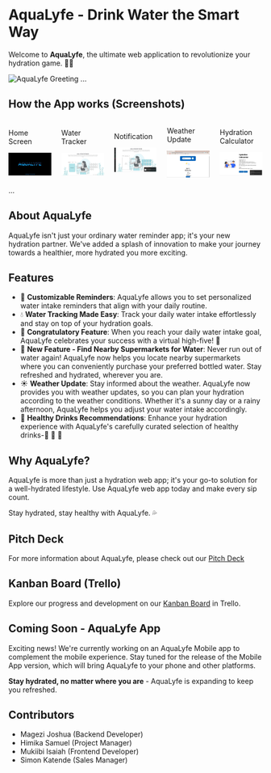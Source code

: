 # AquaLyfe - Drink Water the Smart Way

Welcome to **AquaLyfe**, the ultimate web application to revolutionize your hydration game. 📱💧

![AquaLyfe Greeting](https://readme-typing-svg.herokuapp.com/?font=Righteous&size=35&center=true&vCenter=true&width=500&height=70&duration=4000&lines=Hi+There!+👋;+We're+Aqua+Lyfe!;)
...

## How the App works (Screenshots)

<div style="display: flex; justify-content: center; align-items: center;">

  <!-- Home Screen -->
  <div style="margin-right: 20px;">
    <p>Home Screen</p>
    <img src="scr/Start-Page.jpg" alt="AquaLyfe Home" width="300">
  </div>

  <!-- Water Tracker -->
  <div style="margin-right: 20px;">
    <p>Water Tracker</p>
    <img src="scr/Water-tracker.jpg" alt="AquaLyfe Water Tracker" width="300">
  </div>

  <!-- Notification -->
  <div style="margin-right: 20px;">
    <p>Notification</p>
    <img src="scr/Notification-pops.jpg" alt="AquaLyfe Notification" width="300">
  </div>

  <!-- Weather Update -->
  <div style="margin-right: 20px;">
    <p>Weather Update</p>
    <img src="scr/weather.jpg" alt="AquaLyfe Weather" width="300">
  </div>

  <!-- Hydration Calculator -->
  <div>
    <p>Hydration Calculator</p>
    <img src="scr/Hydration-calculator.jpg" alt="AquaLyfe Hydration Calculator" width="300">
  </div>

</div>


...
## About AquaLyfe

AquaLyfe isn't just your ordinary water reminder app; it's your new hydration partner. We've added a splash of innovation to make your journey towards a healthier, more hydrated you more exciting.

## Features

- 📅 **Customizable Reminders**: AquaLyfe allows you to set personalized water intake reminders that align with your daily routine.
- 💧 **Water Tracking Made Easy**: Track your daily water intake effortlessly and stay on top of your hydration goals.
- 🎉 **Congratulatory Feature**: When you reach your daily water intake goal, AquaLyfe celebrates your success with a virtual high-five! 🙌
- 🌟 **New Feature - Find Nearby Supermarkets for Water**: Never run out of water again! AquaLyfe now helps you locate nearby supermarkets where you can conveniently purchase your preferred bottled water. Stay refreshed and hydrated, wherever you are.
- ☀️ **Weather Update**: Stay informed about the weather. AquaLyfe now provides you with weather updates, so you can plan your hydration according to the weather conditions. Whether it's a sunny day or a rainy afternoon, AquaLyfe helps you adjust your water intake accordingly.
- 🌿 **Healthy Drinks Recommendations**: Enhance your hydration experience with AquaLyfe's carefully curated selection of healthy drinks-🍵 🥤 🥛

## Why AquaLyfe?

AquaLyfe is more than just a hydration web app; it's your go-to solution for a well-hydrated lifestyle. Use AquaLyfe web app today and make every sip count.

Stay hydrated, stay healthy with AquaLyfe. 💦

## Pitch Deck

For more information about AquaLyfe, please check out our [Pitch Deck](https://www.canva.com/design/DAF1jF2Rx-E/uEvyCftKZpOn0QHq46MaJw/edit?utm_content=DAF1jF2Rx-E&utm_campaign=designshare&utm_medium=link2&utm_source=sharebutton)

## Kanban Board (Trello)

Explore our progress and development on our [Kanban Board](https://trello.com/b/oRogq09Y/aqualyf-hydration-reminder-app) in Trello.

## Coming Soon - AquaLyfe App

Exciting news! We're currently working on an AquaLyfe Mobile app to complement the mobile experience. Stay tuned for the release of the Mobile App version, which will bring AquaLyfe to your phone and other platforms.

**Stay hydrated, no matter where you are** - AquaLyfe is expanding to keep you refreshed.

## Contributors

- Magezi Joshua (Backend Developer)
- Himika Samuel (Project Manager)
- Mukiibi Isaiah (Frontend Developer)
- Simon Katende (Sales Manager)
